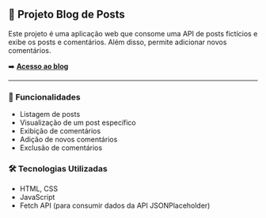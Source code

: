 ## 📌 Projeto Blog de Posts

Este projeto é uma aplicação web que consome uma API de posts fictícios e exibe os posts e comentários. Além disso, permite adicionar novos comentários.

➡️ **[Acesso ao blog](https://blogpostfetch.netlify.app/)**

---

### 🚀 Funcionalidades

- Listagem de posts
- Visualização de um post específico
- Exibição de comentários
- Adição de novos comentários
- Exclusão de comentários

### 🛠️ Tecnologias Utilizadas

- HTML, CSS
- JavaScript
- Fetch API (para consumir dados da API JSONPlaceholder)


